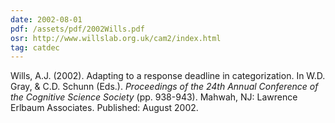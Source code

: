 ```yaml
---
date: 2002-08-01
pdf: /assets/pdf/2002Wills.pdf
osr: http://www.willslab.org.uk/cam2/index.html
tag: catdec
---
```


Wills, A.J. (2002). Adapting to a response deadline in categorization. In W.D. Gray, & C.D. Schunn (Eds.). _Proceedings of the 24th Annual Conference of the Cognitive Science Society_ (pp. 938-943). Mahwah, NJ: Lawrence Erlbaum Associates. Published: August 2002.

